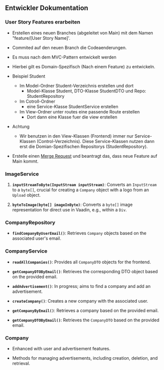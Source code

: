 ## Entwickler Dokumentation

### User Story Features erarbeiten
- Erstellen eines neuen Branches (abgeleitet von Main) mit dem Namen "feature/[User Story Name]'.
- Commited auf den neuen Branch die Codeaenderungen.
- Es muss nach dem MVC-Pattern entwickelt werden
- Hierbei gilt es Domain-Spezifisch (Nach einem Feature) zu entwickeln.
- Beispiel Student
  - Im Model-Ordner Student-Verzeichnis erstellen und dort
    - Model-Klasse Student, DTO-Klasse StudentDTO und Repo: StudentRepository
  - Im Cotroll-Ordner
    - eine Service-Klasse StudentService erstellen
  - Im View-Ordner unter routes eine passende Route erstellen
    - Dort dann eine Klasse fuer die view erstellen
- Achtung
  - Wir benutzen in den View-Klassen (Frontend) immer nur Service-Klassen (Control-Verzeichnis).
    Diese Service-Klassen nutzen dann erst die Domian-Spezifischen Repositorys (StudentRepository).

- Erstelle einen [Merge Request](https://vm-2d21.inf.h-brs.de/inf_se2_wise23_Team_7/inf_se2_wise23_Team_7/-/merge_requests/new) und beantragt das, dass neue Feature auf Main kommt.


### ImageService

1. **`inputStreamToByte(InputStream inputStream)`**: Converts an `InputStream` to a `byte[]`, crucial for creating a `Company` object with a logo from an `Upload` object.

2. **`byteToImage(byte[] imageInByte)`**: Converts a `byte[]` image representation for direct use in Vaadin, e.g., within a `Div`.

### CompanyRepository

- **`findCompanyByUserEmail()`**: Retrieves `Company` objects based on the associated user's email.

### CompanyService

- **`readAllCompanies()`**: Provides all `CompanyDTO` objects for the frontend.

- **`getCompanyDTOByEmail()`**: Retrieves the corresponding DTO object based on the provided email.

- **`addAdvertisement()`**: In progress; aims to find a company and add an advertisement.

- **`createCompany()`**: Creates a new company with the associated user.

- **`getCompanyByEmail()`**: Retrieves a company based on the provided email.

- **`getCompanyDTOByEmail()`**: Retrieves the `CompanyDTO` based on the provided email.

### Company

- Enhanced with user and advertisement features.

- Methods for managing advertisements, including creation, deletion, and retrieval.